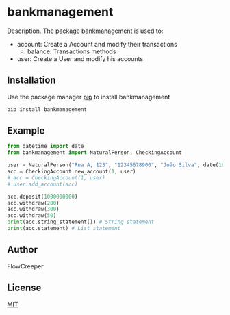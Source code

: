 # bankmanagement

Description. 
The package bankmanagement is used to:

  - account: Create a Account and modify their transactions
	- balance: Transactions methods
  - user: Create a User and modify his accounts

## Installation

Use the package manager [pip](https://pip.pypa.io/en/stable/) to install bankmanagement

```bash
pip install bankmanagement
```

## Example

```python
from datetime import date
from bankmanagement import NaturalPerson, CheckingAccount

user = NaturalPerson("Rua A, 123", "12345678900", "João Silva", date(1990, 1, 1))
acc = CheckingAccount.new_account(1, user) 
# acc = CheckingAccount(1, user) 
# user.add_account(acc)

acc.deposit(1000000000)
acc.withdraw(200)
acc.withdraw(300)
acc.withdraw(50)
print(acc.string_statement()) # String statement
print(acc.statement) # List statement
```

## Author
FlowCreeper

## License
[MIT](https://choosealicense.com/licenses/mit/)